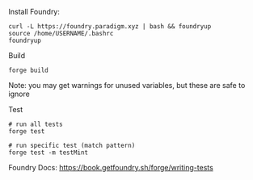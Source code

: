 Install Foundry:

```
curl -L https://foundry.paradigm.xyz | bash && foundryup
source /home/USERNAME/.bashrc
foundryup
```

Build

```
forge build
```

Note: you may get warnings for unused variables, but these are safe to ignore

Test

```
# run all tests
forge test

# run specific test (match pattern)
forge test -m testMint
```

Foundry Docs: https://book.getfoundry.sh/forge/writing-tests
